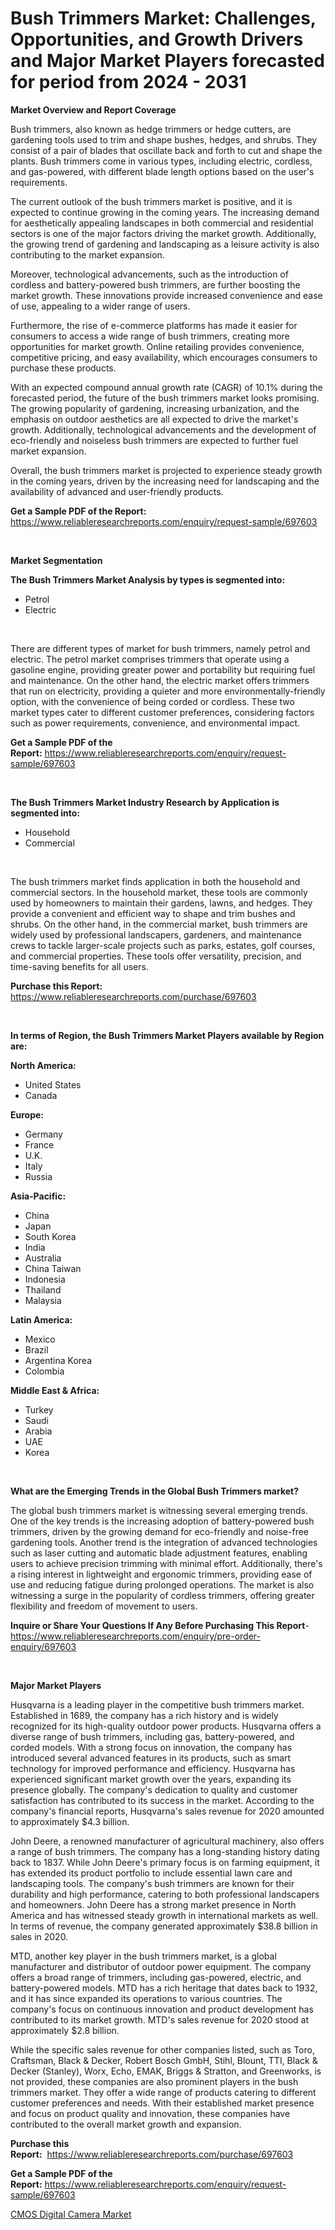 <p><h1>Bush Trimmers Market: Challenges, Opportunities, and Growth Drivers and Major Market Players forecasted for period from 2024 - 2031</h1></p><p><strong>Market Overview and Report Coverage</strong></p>
<p><p>Bush trimmers, also known as hedge trimmers or hedge cutters, are gardening tools used to trim and shape bushes, hedges, and shrubs. They consist of a pair of blades that oscillate back and forth to cut and shape the plants. Bush trimmers come in various types, including electric, cordless, and gas-powered, with different blade length options based on the user's requirements.</p><p>The current outlook of the bush trimmers market is positive, and it is expected to continue growing in the coming years. The increasing demand for aesthetically appealing landscapes in both commercial and residential sectors is one of the major factors driving the market growth. Additionally, the growing trend of gardening and landscaping as a leisure activity is also contributing to the market expansion.</p><p>Moreover, technological advancements, such as the introduction of cordless and battery-powered bush trimmers, are further boosting the market growth. These innovations provide increased convenience and ease of use, appealing to a wider range of users.</p><p>Furthermore, the rise of e-commerce platforms has made it easier for consumers to access a wide range of bush trimmers, creating more opportunities for market growth. Online retailing provides convenience, competitive pricing, and easy availability, which encourages consumers to purchase these products.</p><p>With an expected compound annual growth rate (CAGR) of 10.1% during the forecasted period, the future of the bush trimmers market looks promising. The growing popularity of gardening, increasing urbanization, and the emphasis on outdoor aesthetics are all expected to drive the market's growth. Additionally, technological advancements and the development of eco-friendly and noiseless bush trimmers are expected to further fuel market expansion.</p><p>Overall, the bush trimmers market is projected to experience steady growth in the coming years, driven by the increasing need for landscaping and the availability of advanced and user-friendly products.</p></p>
<p><strong>Get a Sample PDF of the Report:</strong> <a href="https://www.reliableresearchreports.com/enquiry/request-sample/697603">https://www.reliableresearchreports.com/enquiry/request-sample/697603</a></p>
<p>&nbsp;</p>
<p><strong>Market Segmentation</strong></p>
<p><strong>The Bush Trimmers Market Analysis by types is segmented into:</strong></p>
<p><ul><li>Petrol</li><li>Electric</li></ul></p>
<p>&nbsp;</p>
<p><p>There are different types of market for bush trimmers, namely petrol and electric. The petrol market comprises trimmers that operate using a gasoline engine, providing greater power and portability but requiring fuel and maintenance. On the other hand, the electric market offers trimmers that run on electricity, providing a quieter and more environmentally-friendly option, with the convenience of being corded or cordless. These two market types cater to different customer preferences, considering factors such as power requirements, convenience, and environmental impact.</p></p>
<p><strong>Get a Sample PDF of the Report:</strong>&nbsp;<a href="https://www.reliableresearchreports.com/enquiry/request-sample/697603">https://www.reliableresearchreports.com/enquiry/request-sample/697603</a></p>
<p>&nbsp;</p>
<p><strong>The Bush Trimmers Market Industry Research by Application is segmented into:</strong></p>
<p><ul><li>Household</li><li>Commercial</li></ul></p>
<p>&nbsp;</p>
<p><p>The bush trimmers market finds application in both the household and commercial sectors. In the household market, these tools are commonly used by homeowners to maintain their gardens, lawns, and hedges. They provide a convenient and efficient way to shape and trim bushes and shrubs. On the other hand, in the commercial market, bush trimmers are widely used by professional landscapers, gardeners, and maintenance crews to tackle larger-scale projects such as parks, estates, golf courses, and commercial properties. These tools offer versatility, precision, and time-saving benefits for all users.</p></p>
<p><strong>Purchase this Report:</strong>&nbsp; <a href="https://www.reliableresearchreports.com/purchase/697603">https://www.reliableresearchreports.com/purchase/697603</a></p>
<p>&nbsp;</p>
<p><strong>In terms of Region, the Bush Trimmers Market Players available by Region are:</strong></p>
<p>
    <p> <strong> North America: </strong>
        <ul>
            <li>United States</li>
            <li>Canada</li>
        </ul>
        </p> 
    <p> <strong> Europe: </strong>
        <ul>
            <li>Germany</li>
            <li>France</li>
            <li>U.K.</li>
            <li>Italy</li>
            <li>Russia</li>
        </ul>
        </p> 
    <p> <strong> Asia-Pacific: </strong>
        <ul>
            <li>China</li>
            <li>Japan</li>
            <li>South Korea</li>
            <li>India</li>
            <li>Australia</li>
            <li>China Taiwan</li>
            <li>Indonesia</li>
            <li>Thailand</li>
            <li>Malaysia</li>
        </ul>
        </p> 
    <p> <strong> Latin America: </strong>
        <ul>
            <li>Mexico</li>
            <li>Brazil</li>
            <li>Argentina Korea</li>
            <li>Colombia</li>
        </ul>
        </p> 
    <p> <strong> Middle East & Africa: </strong>
        <ul>
            <li>Turkey</li>
            <li>Saudi</li>
            <li>Arabia</li>
            <li>UAE</li>
            <li>Korea</li>
        </ul>
    </p>
    </p>
<p>&nbsp;</p>
<p><strong>What are the Emerging Trends in the Global Bush Trimmers market?</strong></p>
<p><p>The global bush trimmers market is witnessing several emerging trends. One of the key trends is the increasing adoption of battery-powered bush trimmers, driven by the growing demand for eco-friendly and noise-free gardening tools. Another trend is the integration of advanced technologies such as laser cutting and automatic blade adjustment features, enabling users to achieve precision trimming with minimal effort. Additionally, there's a rising interest in lightweight and ergonomic trimmers, providing ease of use and reducing fatigue during prolonged operations. The market is also witnessing a surge in the popularity of cordless trimmers, offering greater flexibility and freedom of movement to users.</p></p>
<p><strong>Inquire or Share Your Questions If Any Before Purchasing This Report</strong>- <a href="https://www.reliableresearchreports.com/enquiry/pre-order-enquiry/697603">https://www.reliableresearchreports.com/enquiry/pre-order-enquiry/697603</a></p>
<p>&nbsp;</p>
<p><strong>Major Market Players</strong></p>
<p><p>Husqvarna is a leading player in the competitive bush trimmers market. Established in 1689, the company has a rich history and is widely recognized for its high-quality outdoor power products. Husqvarna offers a diverse range of bush trimmers, including gas, battery-powered, and corded models. With a strong focus on innovation, the company has introduced several advanced features in its products, such as smart technology for improved performance and efficiency. Husqvarna has experienced significant market growth over the years, expanding its presence globally. The company's dedication to quality and customer satisfaction has contributed to its success in the market. According to the company's financial reports, Husqvarna's sales revenue for 2020 amounted to approximately $4.3 billion.</p><p>John Deere, a renowned manufacturer of agricultural machinery, also offers a range of bush trimmers. The company has a long-standing history dating back to 1837. While John Deere's primary focus is on farming equipment, it has extended its product portfolio to include essential lawn care and landscaping tools. The company's bush trimmers are known for their durability and high performance, catering to both professional landscapers and homeowners. John Deere has a strong market presence in North America and has witnessed steady growth in international markets as well. In terms of revenue, the company generated approximately $38.8 billion in sales in 2020.</p><p>MTD, another key player in the bush trimmers market, is a global manufacturer and distributor of outdoor power equipment. The company offers a broad range of trimmers, including gas-powered, electric, and battery-powered models. MTD has a rich heritage that dates back to 1932, and it has since expanded its operations to various countries. The company's focus on continuous innovation and product development has contributed to its market growth. MTD's sales revenue for 2020 stood at approximately $2.8 billion.</p><p>While the specific sales revenue for other companies listed, such as Toro, Craftsman, Black & Decker, Robert Bosch GmbH, Stihl, Blount, TTI, Black & Decker (Stanley), Worx, Echo, EMAK, Briggs & Stratton, and Greenworks, is not provided, these companies are also prominent players in the bush trimmers market. They offer a wide range of products catering to different customer preferences and needs. With their established market presence and focus on product quality and innovation, these companies have contributed to the overall market growth and expansion.</p></p>
<p><strong>Purchase this Report:</strong>&nbsp;&nbsp;<a href="https://www.reliableresearchreports.com/purchase/697603">https://www.reliableresearchreports.com/purchase/697603</a></p>
<p></p>
<p><strong>Get a Sample PDF of the Report:</strong>&nbsp;<a href="https://www.reliableresearchreports.com/enquiry/request-sample/697603">https://www.reliableresearchreports.com/enquiry/request-sample/697603</a></p>
<p><p><a href="https://github.com/NorbertYates/Market-Research-Report-List-2/blob/main/cmos-digital-camera-market.md">CMOS Digital Camera Market</a></p></p>